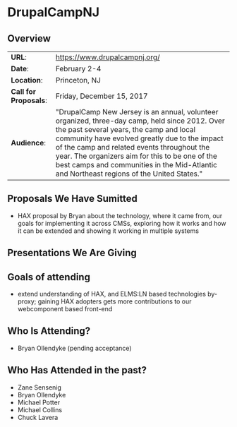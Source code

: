 # DrupalCampNJ

## Overview
|                         |                               |
| ----------------------- | ----------------------------- |
| __URL__:                | https://www.drupalcampnj.org/ |
| __Date__:               | February 2-4                  |
| __Location__:           | Princeton, NJ                 |
| __Call for Proposals__: | Friday, December 15, 2017     | 
| __Audience__:           | "DrupalCamp New Jersey is an annual, volunteer organized, three-day camp, held since 2012. Over the past several years, the camp and local community have evolved greatly due to the impact of the camp and related events throughout the year. The organizers aim for this to be one of the best camps and communities in the Mid-Atlantic and Northeast regions of the United States." |

## Proposals We Have Sumitted
- HAX proposal by Bryan about the technology, where it came from, our goals for implementing it across CMSs, exploring how it works and how it can be extended and showing it working in multiple systems

## Presentations We Are Giving

## Goals of attending
- extend understanding of HAX, and ELMS:LN based technologies by-proxy; gaining HAX adopters gets more contributions to our webcomponent based front-end

## Who Is Attending?
- Bryan Ollendyke (pending acceptance)

## Who Has Attended in the past?
- Zane Sensenig
- Bryan Ollendyke
- Michael Potter
- Michael Collins
- Chuck Lavera
